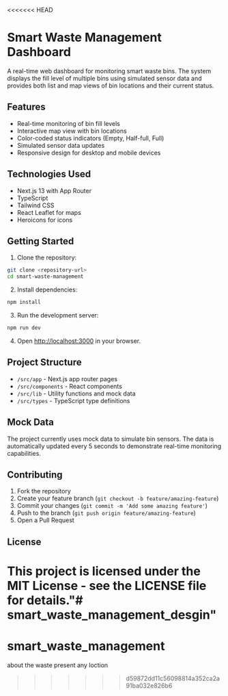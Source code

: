 <<<<<<< HEAD
# Smart Waste Management Dashboard

A real-time web dashboard for monitoring smart waste bins. The system displays the fill level of multiple bins using simulated sensor data and provides both list and map views of bin locations and their current status.

## Features

- Real-time monitoring of bin fill levels
- Interactive map view with bin locations
- Color-coded status indicators (Empty, Half-full, Full)
- Simulated sensor data updates
- Responsive design for desktop and mobile devices

## Technologies Used

- Next.js 13 with App Router
- TypeScript
- Tailwind CSS
- React Leaflet for maps
- Heroicons for icons

## Getting Started

1. Clone the repository:
```bash
git clone <repository-url>
cd smart-waste-management
```

2. Install dependencies:
```bash
npm install
```

3. Run the development server:
```bash
npm run dev
```

4. Open [http://localhost:3000](http://localhost:3000) in your browser.

## Project Structure

- `/src/app` - Next.js app router pages
- `/src/components` - React components
- `/src/lib` - Utility functions and mock data
- `/src/types` - TypeScript type definitions

## Mock Data

The project currently uses mock data to simulate bin sensors. The data is automatically updated every 5 seconds to demonstrate real-time monitoring capabilities.

## Contributing

1. Fork the repository
2. Create your feature branch (`git checkout -b feature/amazing-feature`)
3. Commit your changes (`git commit -m 'Add some amazing feature'`)
4. Push to the branch (`git push origin feature/amazing-feature`)
5. Open a Pull Request

## License

This project is licensed under the MIT License - see the LICENSE file for details."# smart_waste_management_desgin" 
=======
# smart_waste_management
about the waste present any loction
>>>>>>> d59872dd11c56098814a352ca2a91ba032e826b6
